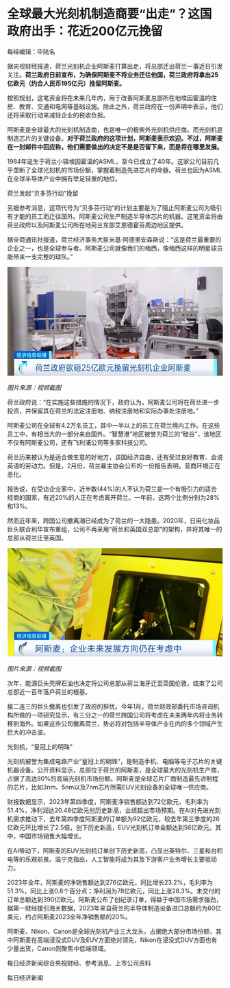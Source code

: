 # 全球最大光刻机制造商要“出走”？这国政府出手：花近200亿元挽留

每经编辑：毕陆名

据央视财经报道，荷兰光刻机企业阿斯麦打算出走，将总部迁出荷兰一事近日引发关注。**荷兰政府日前宣布，为确保阿斯麦不将业务迁往他国，荷兰政府将拿出25亿欧元（约合人民币195亿元）挽留阿斯麦。**

按照规划，这笔资金将在未来几年内，用于改善阿斯麦总部所在地埃因霍温的住房、教育、交通和电网等基础设施。除此之外，荷兰政府在一份声明中表示，他们还将采取行动来减轻企业的税收负担。

阿斯麦是全球最大的光刻机制造商，也是唯一的极紫外光刻机供应商。而光刻机是制造芯片的关键设备。**对于荷兰政府的这项计划，阿斯麦表示欢迎。不过，阿斯麦在一封邮件中回应称，他们需要做出的决定不是是否留下来，而是将在哪里发展。**

1984年诞生于荷兰小镇埃因霍温的ASML，至今已成立了40年。这家公司目前几乎垄断了全球光刻机的市场份额，掌握着制造先进芯片的命脉。荷兰也因为ASML在全球半导体产业中拥有举足轻重的地位。

荷兰发起“贝多芬行动”挽留

另据参考消息，这项代号为“贝多芬行动”的计划主要是为了阻止阿斯麦公司为吸引有才能的员工而迁往国外。阿斯麦公司生产制造半导体芯片的机器。这笔资金将由荷兰政府以及阿斯麦公司所在地荷兰东部艾恩德霍芬周边地区提供。

据全荷通讯社报道，荷兰经济事务大臣米基·阿德里安森斯说：“这是荷兰最重要的企业之一，也是全球参与者。阿斯麦公司就像我们的梅西，像梅西这样的明星球员能带来一支完整的球队。”

![c4fc389d8a4bb16bdd4c4027c0ced9c1.jpg](https://raw.githubusercontent.com/qqhsx/qqnews_image/main/2024/03/31/全球最大光刻机制造商要“出走”？这国政府出手：花近200亿元挽留/c4fc389d8a4bb16bdd4c4027c0ced9c1.jpg)

_图片来源：视频截图_

荷兰政府说：“在实施这些措施的情况下，政府认为，阿斯麦公司将在荷兰进一步投资，并保留其在荷兰的法定注册地、纳税注册地和实际办事处注册地。”

阿斯麦公司在全球有4.2万名员工，其中一半以上的员工在荷兰境内工作。在这些员工中，有相当大的一部分来自国外。“智慧港”地区被誉为荷兰的“硅谷”，该地区不仅有阿斯麦公司，还有飞利浦公司等多家科技公司。

荷兰历来被认为是适合做生意的好地方，该国经济自由，还有受过良好教育、会说英语的劳动力。但是，2月份，荷兰雇主协会公布的一份报告表明，营商环境正在恶化。

报告说，在受访企业家中，近半数(44%)的人不认为荷兰是一个有吸引力的适合经商的国家，有近20%的人正在考虑离开荷兰。一年前，这两个比例分别为28%和13%。

然而近年来，跨国公司撤离潮已经成为了荷兰的一大隐患。2020年，日用化妆品巨头联合利华宣布重组，公司不再采用“荷兰和英国双总部”的架构，并将其唯一的总部从荷兰迁至英国。

![1abaa1c11d4629220b3f9a7cea4cf0b4.jpg](https://raw.githubusercontent.com/qqhsx/qqnews_image/main/2024/03/31/全球最大光刻机制造商要“出走”？这国政府出手：花近200亿元挽留/1abaa1c11d4629220b3f9a7cea4cf0b4.jpg)

_图片来源：视频截图_

次年，能源巨头壳牌石油也决定将公司总部从荷兰海牙迁至英国伦敦，结束了公司总部近一百年落户荷兰的根基。

接二连三的巨头撤离也引发了政府的担忧。今年1月，荷兰财政部委托市场咨询机构所做的一项研究显示，有三分之一的荷兰跨国公司将考虑在未来两年内将业务转移到海外。如果这些公司撤离荷兰，势必将对包括半导体产业在内的多个领域产生巨大的冲击波。

光刻机，“皇冠上的明珠”

光刻机被誉为集成电路产业“皇冠上的明珠”，是制造手机、电脑等电子芯片的关键机器设备。公开资料显示，总部位于荷兰的阿斯麦，是全球最大的光刻机生产商，占据了高达80%的高端光刻机市场份额。阿斯麦是全球芯片厂商制造最先进制程的芯片，比如3nm、5nm以及7nm芯片所需EUV光刻设备的全球唯一供应商。

财报数据显示，2023年第四季度，阿斯麦净销售额达到72亿欧元，毛利率为51.4%，净利润达20.48亿欧元创历史新高，业绩超出市场预期。在AI对先进光刻机需求推动下，去年第四季度阿斯麦的订单额为92亿欧元，较去年第三季度的26亿欧元环比增长了2.5倍，创下历史新高，EUV光刻机订单金额达到56亿欧元。其中，中国市场销售大幅增长。

在AI带动下，阿斯麦的EUV光刻机订单创下历史新高，凸显出英特尔、三星和台积电等的乐观前景。温宁克指出，人工智能将成为其及下游客户业务增长主要驱动力。

2023年全年，阿斯麦的净销售额达到276亿欧元，同比增长23.2%，毛利率为51.3%，同比上涨0.8个百分点；净利润为78亿欧元，同比上涨28.3%。未交付的订单总额达到390亿欧元。阿斯麦公布了创纪录订单，得益于中国市场需求强劲，据第一财经援引海关数据，2023年来自荷兰的半导体制造设备进口总额约为60亿美元，约占阿斯麦2023全年净销售额的20%。

阿斯麦、Nikon、Canon是全球光刻机产业三大龙头，占据绝大部分市场份额，其中阿斯麦在高端浸没式DUV及EUV方面绝对领先，Nikon在浸没式DUV方面也有少量出货，Canon则聚焦中低端领域。

每日经济新闻综合央视财经、参考消息、上市公司资料

每日经济新闻

